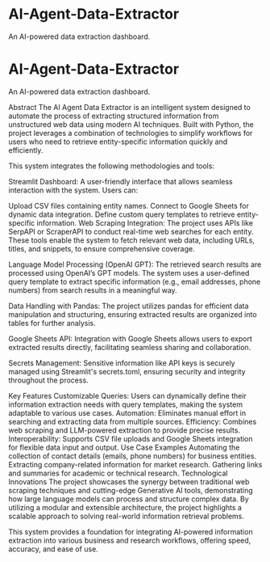 # AI-Agent-Data-Extractor
An AI-powered data extraction dashboard.

# AI-Agent-Data-Extractor

An AI-powered data extraction dashboard.

Abstract
The AI Agent Data Extractor is an intelligent system designed to automate the process of extracting structured information from unstructured web data using modern AI techniques. Built with Python, the project leverages a combination of technologies to simplify workflows for users who need to retrieve entity-specific information quickly and efficiently.

This system integrates the following methodologies and tools:

Streamlit Dashboard: A user-friendly interface that allows seamless interaction with the system. Users can:

Upload CSV files containing entity names.
Connect to Google Sheets for dynamic data integration.
Define custom query templates to retrieve entity-specific information.
Web Scraping Integration: The project uses APIs like SerpAPI or ScraperAPI to conduct real-time web searches for each entity. These tools enable the system to fetch relevant web data, including URLs, titles, and snippets, to ensure comprehensive coverage.

Language Model Processing (OpenAI GPT): The retrieved search results are processed using OpenAI’s GPT models. The system uses a user-defined query template to extract specific information (e.g., email addresses, phone numbers) from search results in a meaningful way.

Data Handling with Pandas: The project utilizes pandas for efficient data manipulation and structuring, ensuring extracted results are organized into tables for further analysis.

Google Sheets API: Integration with Google Sheets allows users to export extracted results directly, facilitating seamless sharing and collaboration.

Secrets Management: Sensitive information like API keys is securely managed using Streamlit's secrets.toml, ensuring security and integrity throughout the process.

Key Features
Customizable Queries: Users can dynamically define their information extraction needs with query templates, making the system adaptable to various use cases.
Automation: Eliminates manual effort in searching and extracting data from multiple sources.
Efficiency: Combines web scraping and LLM-powered extraction to provide precise results.
Interoperability: Supports CSV file uploads and Google Sheets integration for flexible data input and output.
Use Case Examples
Automating the collection of contact details (emails, phone numbers) for business entities.
Extracting company-related information for market research.
Gathering links and summaries for academic or technical research.
Technological Innovations
The project showcases the synergy between traditional web scraping techniques and cutting-edge Generative AI tools, demonstrating how large language models can process and structure complex data. By utilizing a modular and extensible architecture, the project highlights a scalable approach to solving real-world information retrieval problems.

This system provides a foundation for integrating AI-powered information extraction into various business and research workflows, offering speed, accuracy, and ease of use.



